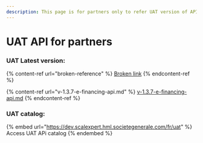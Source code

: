 ```yaml
---
description: This page is for partners only to refer UAT version of APIs
---
```


# UAT API for partners

### UAT Latest version:

{% content-ref url="broken-reference" %}
[Broken link](broken-reference)
{% endcontent-ref %}

{% content-ref url="v-1.3.7-e-financing-api.md" %}
[v-1.3.7-e-financing-api.md](v-1.3.7-e-financing-api.md)
{% endcontent-ref %}

### UAT catalog:

{% embed url="https://dev.scalexpert.hml.societegenerale.com/fr/uat" %}
Access UAT APi catalog
{% endembed %}
